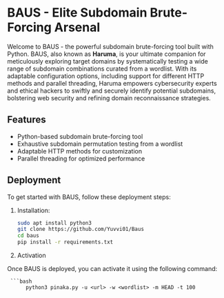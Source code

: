 # BAUS - Elite Subdomain Brute-Forcing Arsenal
Welcome to BAUS - the powerful subdomain brute-forcing tool built with Python. BAUS, also known as **Haruma**, is your ultimate companion for meticulously exploring target domains by systematically testing a wide range of subdomain combinations curated from a wordlist. With its adaptable configuration options, including support for different HTTP methods and parallel threading, Haruma empowers cybersecurity experts and ethical hackers to swiftly and securely identify potential subdomains, bolstering web security and refining domain reconnaissance strategies.

## Features

- Python-based subdomain brute-forcing tool
- Exhaustive subdomain permutation testing from a wordlist
- Adaptable HTTP methods for customization
- Parallel threading for optimized performance

## Deployment

To get started with BAUS, follow these deployment steps:

1. Installation:

   ```bash
   sudo apt install python3
   git clone https://github.com/Yuvvi01/Baus
   cd baus
   pip install -r requirements.txt

   
2. Activation

Once BAUS is deployed, you can activate it using the following command:

     ```bash 
          python3 pinaka.py -u <url> -w <wordlist> -m HEAD -t 100

